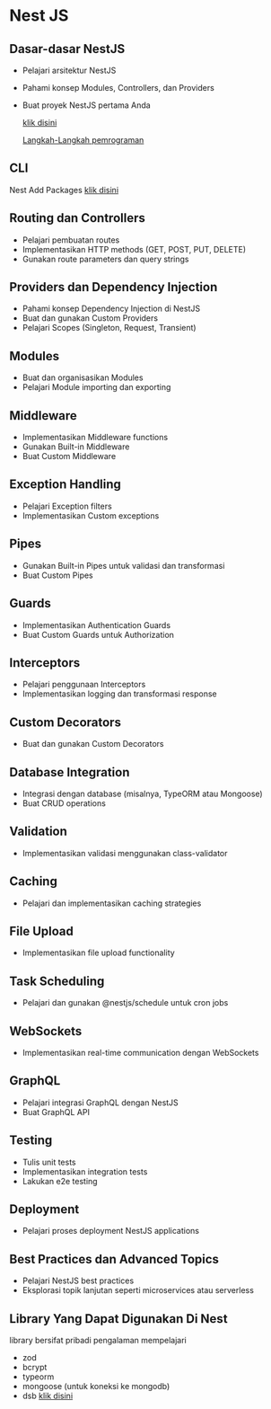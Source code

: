# Nest JS

## Dasar-dasar NestJS

- Pelajari arsitektur NestJS
- Pahami konsep Modules, Controllers, dan Providers
- Buat proyek NestJS pertama Anda

  [klik disini](1-arsitektur.md)

  [Langkah-Langkah pemrograman ](2.langkah-langkah-flow.md)

## CLI

Nest Add Packages [klik disini](30.nest-cli-add.md)

## Routing dan Controllers

- Pelajari pembuatan routes
- Implementasikan HTTP methods (GET, POST, PUT, DELETE)
- Gunakan route parameters dan query strings

## Providers dan Dependency Injection

- Pahami konsep Dependency Injection di NestJS
- Buat dan gunakan Custom Providers
- Pelajari Scopes (Singleton, Request, Transient)

## Modules

- Buat dan organisasikan Modules
- Pelajari Module importing dan exporting

## Middleware

- Implementasikan Middleware functions
- Gunakan Built-in Middleware
- Buat Custom Middleware

## Exception Handling

- Pelajari Exception filters
- Implementasikan Custom exceptions

## Pipes

- Gunakan Built-in Pipes untuk validasi dan transformasi
- Buat Custom Pipes

## Guards

- Implementasikan Authentication Guards
- Buat Custom Guards untuk Authorization

## Interceptors

- Pelajari penggunaan Interceptors
- Implementasikan logging dan transformasi response

## Custom Decorators

- Buat dan gunakan Custom Decorators

## Database Integration

- Integrasi dengan database (misalnya, TypeORM atau Mongoose)
- Buat CRUD operations

## Validation

- Implementasikan validasi menggunakan class-validator

## Caching

- Pelajari dan implementasikan caching strategies

## File Upload

- Implementasikan file upload functionality

## Task Scheduling

- Pelajari dan gunakan @nestjs/schedule untuk cron jobs

## WebSockets

- Implementasikan real-time communication dengan WebSockets

## GraphQL

- Pelajari integrasi GraphQL dengan NestJS
- Buat GraphQL API

## Testing

- Tulis unit tests
- Implementasikan integration tests
- Lakukan e2e testing

## Deployment

- Pelajari proses deployment NestJS applications

## Best Practices dan Advanced Topics

- Pelajari NestJS best practices
- Eksplorasi topik lanjutan seperti microservices atau serverless

## Library Yang Dapat Digunakan Di Nest

library bersifat pribadi pengalaman mempelajari

- zod
- bcrypt
- typeorm
- mongoose (untuk koneksi ke mongodb)
- dsb
  [klik disini](100.library-yang-dapat-digunakan-di-nest.md)
